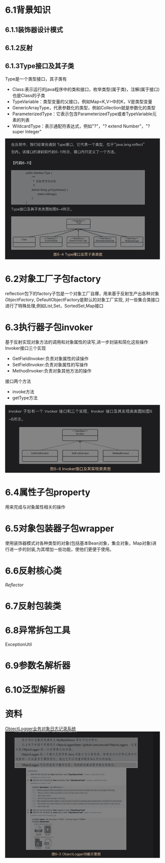 
#  6.1背景知识
## 6.1.1装饰器设计模式

## 6.1.2反射

## 6.1.3Type接口及其子类
Type是一个类型接口，其子类有
* Class:表示运行的java程序中的类和接口，枚举类型(属于类)，注解(属于接口)也是Class的子类
* TypeVariable：类型变量的父接口，例如Map<K,V>中的K，V是类型变量
* GenericArrayType，代表参数化的类型，例如Collection<String>就是参数化的类型
* ParameterizedType：它表示包含ParameterizedType或者TypeVariable元素的列表
* WildcardType：表示通配符表达式，例如"?"，"? extend Number"，"? super Integer"

![6Type接口及其子类类图图重要系列](img/important/6Type接口及其子类类图图重要系列.png)

# 6.2对象工厂子包factory
reflection包下的factory子包是一个对象工厂自爆，用来基于反射生产出各种对象
*ObjectFactory*,
DefaultObjectFactory是默认的对象工厂实现,
对一些集合类接口进行了特殊处理,例如List,Set，SortedSet,Map接口

# 6.3执行器子包invoker
基于反射实现对象方法的调用和对象属性的读写,进一步封装和简化这些操作
Invoker接口三个实现
* GetFieldInvoker:负责对象属性的读操作
* SetFieldInvoker:负责对象属性的写操作
* MethodInvoker:负责对象其他方法的操作

接口两个方法
* invoke方法
* getType方法

![6Invoker接口及其实现类图](img/six/6Invoker接口及其实现类图.png)

# 6.4属性子包property
用来完成与对象属性相关的操作

# 6.5对象包装器子包wrapper
使用装饰器模式对各种类型的对象(包括基本Bean对象，集合对象，Map对象)进行进一步的封装,为其增加一些功能，使他们更便于使用。

# 6.6反射核心类
*Reflector*

# 6.7反射包装类

# 6.8异常拆包工具
ExceptionUtil

# 6.9参数名解析器

# 6.10泛型解析器



# 资料
[ObjectLogger业务对象日志记录系统](https://github.com/yeecode/ObjectLogger/blob/master/README_CN.md)
![6ObjectLogger功能示意图](img/six/6ObjectLogger功能示意图.png)